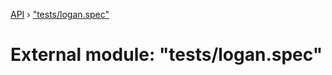 [API](../README.md) › ["tests/logan.spec"](_tests_logan_spec_.md)

# External module: "tests/logan.spec"


